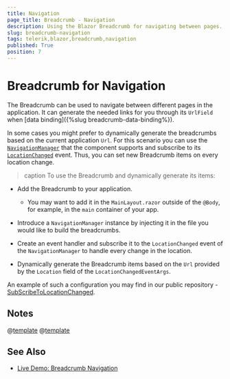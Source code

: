 ```yaml
---
title: Navigation
page_title: Breadcrumb - Navigation
description: Using the Blazor Breadcrumb for navigating between pages.
slug: breadcrumb-navigation
tags: telerik,blazor,breadcrumb,navigation
published: True
position: 7
---
```


# Breadcrumb for Navigation

The Breadcrumb can be used to navigate between different pages in the application. It can generate the needed links for you through its `UrlField` when [data binding]({%slug breadcrumb-data-binding%}).

In some cases you might prefer to dynamically generate the breadcrumbs based on the current application `Url`. For this scenario you can use the [`NavigationManager`](https://docs.microsoft.com/en-us/dotnet/api/microsoft.aspnetcore.components.navigationmanager) that the component supports and subscribe to its [`LocationChanged`](https://docs.microsoft.com/en-us/dotnet/api/microsoft.aspnetcore.components.navigationmanager.locationchanged) event. Thus, you can set new Breadcrumb items on every location change.

>caption To use the Breadcrumb and dynamically generate its items:

* Add the Breadcrumb to your application.
    * You may want to add it in the `MainLayout.razor` outside of the `@Body`, for example, in the `main` container of your app.

* Introduce a `NavigationManager` instance by injecting it in the file you would like to build the breadcrumbs.

* Create an event handler and subscribe it to the `LocationChanged` event of the `NavigationManager` to handle every change in the location.

* Dynamically generate the Breadcrumb items based on the `Url` provided by the `Location` field of the `LocationChangedEventArgs`.

An example of such a configuration you may find in our public repository - [SubScribeToLocationChanged]().


## Notes

@[template](/_contentTemplates/common/navigation-components.md#navman-used)
@[template](/_contentTemplates/common/navigation-components.md#double-navigation)


## See Also

* [Live Demo: Breadcrumb Navigation](https://demos.telerik.com/blazor-ui/breadcrumb/navigation)

